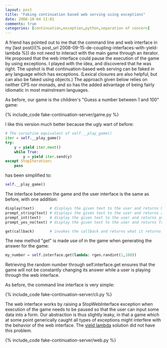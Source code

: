 ```yaml
---
layout: post
title: "Faking continuation based web serving using exceptions"
date: 2008-10-04 11:01
comments: true
categories: [continuation,exception,python,separation of concern]
---
```

A friend has pointed out to me that the command line and web interface in my
[last post]({% post_url 2008-09-15-de-coupling-interfaces-with-yield-lambda %})
do not need to interact with
the main game through an iterator. He proposed that the web interface could pause the execution of the game by using exceptions. I played with the idea, and discovered that he was right. The upshot is that continuation-based web serving can be faked in any language which has exceptions. (Lexical closures are also helpful, but can also be faked using objects.) The approach given below relies on neither CPS nor monads, and so has the added advantage of being fairly idiomatic in most mainstream languages.

As before, our game is the children's "Guess a number between 1 and 100" game:

{% include_code fake-continuation-server/game.py %}

I like this version much better because the ugly wart of before:

``` python
# The coroutine equivalent of self.__play_game()
iter = self.__play_game()
try:
    y = yield iter.next()
    while True:
        y = yield iter.send(y)
except StopIteration:
    pass
```

has been simplified to:

``` python
self.__play_game()
```

The interface between the game and the user interface is the same as before, with one addition:

``` python
display(text)       # displays the given text to the user and returns None
prompt_string(text) # displays the given text to the user and returns a string input by the user
prompt_int(text)    # display the given text to the user and returns an int input by the user
prompt_yes_no(text) # display the given text to the user and returns True for yes and False for no

get(callback)       # invokes the callback and returns what it returns
```

The new method "get" is made use of in the game when generating the answer for the game:

``` python
my_number = self.interface.get(lambda: rgen.randint(1,100))
```

Retrieving the random number through self.interface.get ensures that the game will not be constantly changing its answer while a user is playing through the web interface.

As before, the command line interface is very simple:

{% include_code fake-continuation-server/cli.py %}

The web interface works by raising a StopWebInterface exception when execution of the game needs to be paused so that the user can input some data into a form. Our abstraction is thus slightly leaky, in that a game which at some point generically caught all types of exceptions might interfere with the behavior of the web interface. The [yield lambda](/blog/2008/09/15/de-coupling-interfaces-with-yield-lambda/) solution did not have this problem.

{% include_code fake-continuation-server/web.py %}
